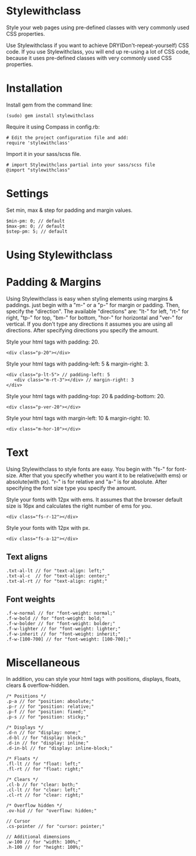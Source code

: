 Stylewithclass
=========================

Style your web pages using pre-defined classes with very commonly used CSS properties.

Use Stylewithclass if you want to achieve DRY(Don't-repeat-yourself) CSS code. If you use Stylewithclass, you will end up re-using a lot of CSS code, because it uses pre-defined classes with very commonly used CSS properties.

Installation
============

Install gem from the command line:

    (sudo) gem install stylewithclass

Require it using Compass in config.rb:

    # Edit the project configuration file and add:
    require 'stylewithclass'

Import it in your sass/scss file.

    # import Stylewithclass partial into your sass/scss file
    @import "stylewithclass"

Settings
=========================

Set min, max & step for padding and margin values.

    $min-pm: 0; // default
    $max-pm: 0; // default
    $step-pm: 5; // default

Using Stylewithclass
=========================

Padding & Margins
=========================

Using Stylewithclass is easy when styling elements using margins & paddings. just begin with a "m-" or a "p-" for margin or padding. Then, specify the "direction". The available "directions" are: "lt-" for left, "rt-" for right, "tp-" for top, "bm-" for bottom, "hor-" for horizontal and "ver-" for vertical. If you don't type any directions it assumes you are using all directions. After specifying directions you specify the amount.

Style your html tags with padding: 20.

    <div class="p-20"></div>

Style your html tags with padding-left: 5 & margin-right: 3.

    <div class="p-lt-5"> // padding-left: 5
       <div class="m-rt-3"></div> // margin-right: 3
    </div>

Style your html tags with padding-top: 20 & padding-bottom: 20.

    <div class="p-ver-20"></div>

Style your html tags with margin-left: 10 & margin-right: 10.

    <div class="m-hor-10"></div>

Text
=========================

Using Stylewithclass to style fonts are easy. You begin with "fs-" for font-size. After that you specify whether you want it to be relative(with ems) or absolute(with px). "r-" is for relative and "a-" is for absolute. After specifying the font size type you specify the amount.

Style your fonts with 12px with ems. It assumes that the browser default size is 16px and calculates the right number of ems for you.

    <div class="fs-r-12"></div>

Style your fonts with 12px with px.

    <div class="fs-a-12"></div>

## Text aligns

    .txt-al-lt // for "text-align: left;"
    .txt-al-c  // for "text-align: center;"
    .txt-al-rt // for "text-align: right;"

## Font weights

    .f-w-normal // for "font-weight: normal;"
    .f-w-bold // for "font-weight: bold;"
    .f-w-bolder // for "font-weight: bolder;"
    .f-w-lighter // for "font-weight: lighter;"
    .f-w-inherit // for "font-weight: inherit;"
    .f-w-[100-700] // for "font-weight: [100-700];"

Miscellaneous
=========================

In addition, you can style your html tags with positions, displays, floats, clears & overflow-hidden.


    /* Positions */
    .p-a // for "position: absolute;"
    .p-r // for "position: relative;"
    .p-f // for "position: fixed;"
    .p-s // for "position: sticky;"

    /* Displays */
    .d-n // for "display: none;"
    .d-bl // for "display: block;"
    .d-in // for "display: inline;"
    .d-in-bl // for "display: inline-block;"

    /* Floats */
    .fl-lt // for "float: left;"
    .fl-rt // for "float: right;"

    /* Clears */
    .cl-b // for "clear: both;"
    .cl-lt // for "clear: left;"
    .cl-rt // for "clear: right;"

    /* Overflow hidden */
    .ov-hid // for "overflow: hidden;"

    // Cursor
    .cs-pointer // for "cursor: pointer;"

    // Additional dimensions
    .w-100 // for "width: 100%;"
    .h-100 // for "height: 100%;"


